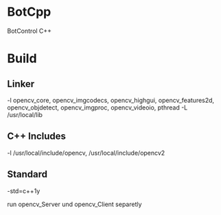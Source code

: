 # BotCpp
BotControl C++

# Build
## Linker
-l opencv_core, opencv_imgcodecs, opencv_highgui, opencv_features2d, opencv_objdetect, opencv_imgproc, opencv_videoio, pthread
-L /usr/local/lib

## C++ Includes
-l /usr/local/include/opencv, /usr/local/include/opencv2

## Standard
-std=c++1y

run opencv_Server und opencv_Client separetly
